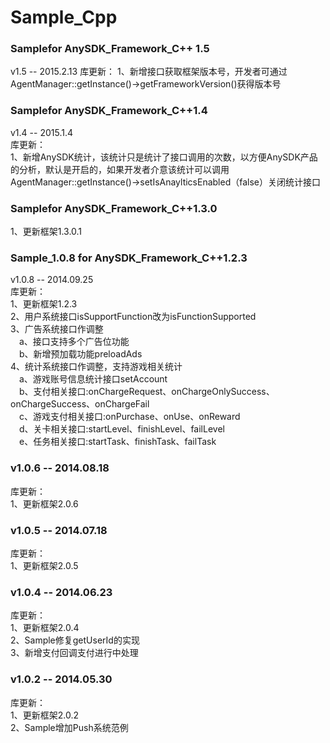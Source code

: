 # Sample_Cpp
### Samplefor AnySDK_Framework_C++ 1.5
v1.5  -- 2015.2.13
库更新：
1、新增接口获取框架版本号，开发者可通过AgentManager::getInstance()->getFrameworkVersion()获得版本号

### Samplefor AnySDK_Framework_C++1.4
v1.4  -- 2015.1.4   
库更新：  
1、新增AnySDK统计，该统计只是统计了接口调用的次数，以方便AnySDK产品的分析，默认是开启的，如果开发者介意该统计可以调用
AgentManager::getInstance()->setIsAnaylticsEnabled（false）关闭统计接口

### Samplefor AnySDK_Framework_C++1.3.0  
1、更新框架1.3.0.1  

### Sample_1.0.8 for AnySDK_Framework_C++1.2.3

v1.0.8  -- 2014.09.25  
库更新：  
1、更新框架1.2.3  
2、用户系统接口isSupportFunction改为isFunctionSupported  
3、广告系统接口作调整  
&emsp;a、接口支持多个广告位功能  
&emsp;b、新增预加载功能preloadAds  
4、统计系统接口作调整，支持游戏相关统计  
&emsp;a、游戏账号信息统计接口setAccount  
&emsp;b、支付相关接口:onChargeRequest、onChargeOnlySuccess、onChargeSuccess、onChargeFail  
&emsp;c、游戏支付相关接口:onPurchase、onUse、onReward  
&emsp;d、关卡相关接口:startLevel、finishLevel、failLevel  
&emsp;e、任务相关接口:startTask、finishTask、failTask  

### v1.0.6  -- 2014.08.18  
库更新：  
1、更新框架2.0.6  


### v1.0.5  -- 2014.07.18
库更新：  
1、更新框架2.0.5  

### v1.0.4  -- 2014.06.23
库更新：  
1、更新框架2.0.4  
2、Sample修复getUserId的实现  
3、新增支付回调支付进行中处理  

### v1.0.2  -- 2014.05.30
库更新：  
1、更新框架2.0.2    
2、Sample增加Push系统范例  

